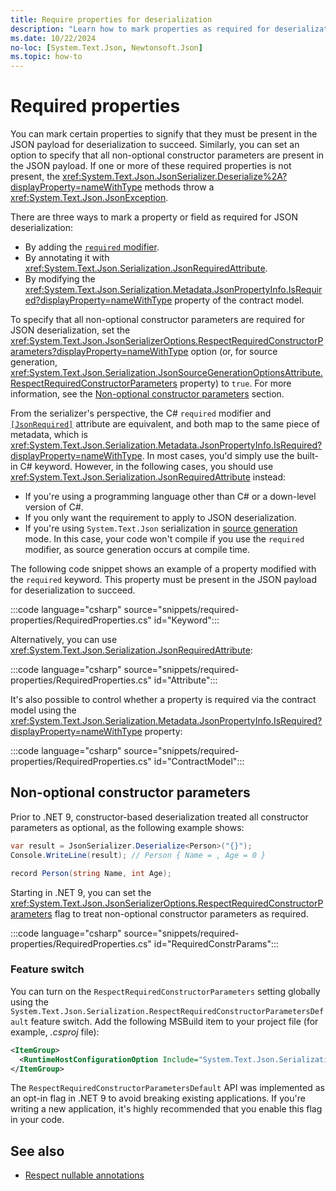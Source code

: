 ```yaml
---
title: Require properties for deserialization
description: "Learn how to mark properties as required for deserialization to succeed."
ms.date: 10/22/2024
no-loc: [System.Text.Json, Newtonsoft.Json]
ms.topic: how-to
---
```

# Required properties

You can mark certain properties to signify that they must be present in the JSON payload for deserialization to succeed. Similarly, you can set an option to specify that all non-optional constructor parameters are present in the JSON payload. If one or more of these required properties is not present, the <xref:System.Text.Json.JsonSerializer.Deserialize%2A?displayProperty=nameWithType> methods throw a <xref:System.Text.Json.JsonException>.

There are three ways to mark a property or field as required for JSON deserialization:

- By adding the [`required` modifier](../../../csharp/language-reference/keywords/required.md).
- By annotating it with <xref:System.Text.Json.Serialization.JsonRequiredAttribute>.
- By modifying the <xref:System.Text.Json.Serialization.Metadata.JsonPropertyInfo.IsRequired?displayProperty=nameWithType> property of the contract model.

To specify that all non-optional constructor parameters are required for JSON deserialization, set the <xref:System.Text.Json.JsonSerializerOptions.RespectRequiredConstructorParameters?displayProperty=nameWithType> option (or, for source generation, <xref:System.Text.Json.Serialization.JsonSourceGenerationOptionsAttribute.RespectRequiredConstructorParameters> property) to `true`. For more information, see the [Non-optional constructor parameters](#non-optional-constructor-parameters) section.

From the serializer's perspective, the C# `required` modifier and [`[JsonRequired]`](xref:System.Text.Json.Serialization.JsonRequiredAttribute) attribute are equivalent, and both map to the same piece of metadata, which is <xref:System.Text.Json.Serialization.Metadata.JsonPropertyInfo.IsRequired?displayProperty=nameWithType>. In most cases, you'd simply use the built-in C# keyword. However, in the following cases, you should use <xref:System.Text.Json.Serialization.JsonRequiredAttribute> instead:

- If you're using a programming language other than C# or a down-level version of C#.
- If you only want the requirement to apply to JSON deserialization.
- If you're using `System.Text.Json` serialization in [source generation](source-generation-modes.md#metadata-based-mode) mode. In this case, your code won't compile if you use the `required` modifier, as source generation occurs at compile time.

The following code snippet shows an example of a property modified with the `required` keyword. This property must be present in the JSON payload for deserialization to succeed.

:::code language="csharp" source="snippets/required-properties/RequiredProperties.cs" id="Keyword":::

Alternatively, you can use <xref:System.Text.Json.Serialization.JsonRequiredAttribute>:

:::code language="csharp" source="snippets/required-properties/RequiredProperties.cs" id="Attribute":::

It's also possible to control whether a property is required via the contract model using the <xref:System.Text.Json.Serialization.Metadata.JsonPropertyInfo.IsRequired?displayProperty=nameWithType> property:

:::code language="csharp" source="snippets/required-properties/RequiredProperties.cs" id="ContractModel":::

## Non-optional constructor parameters

Prior to .NET 9, constructor-based deserialization treated all constructor parameters as optional, as the following example shows:

```csharp
var result = JsonSerializer.Deserialize<Person>("{}");
Console.WriteLine(result); // Person { Name = , Age = 0 }

record Person(string Name, int Age);
```

Starting in .NET 9, you can set the <xref:System.Text.Json.JsonSerializerOptions.RespectRequiredConstructorParameters> flag to treat non-optional constructor parameters as required.

:::code language="csharp" source="snippets/required-properties/RequiredProperties.cs" id="RequiredConstrParams":::

### Feature switch

You can turn on the `RespectRequiredConstructorParameters` setting globally using the `System.Text.Json.Serialization.RespectRequiredConstructorParametersDefault` feature switch. Add the following MSBuild item to your project file (for example, *.csproj* file):

```xml
<ItemGroup>
  <RuntimeHostConfigurationOption Include="System.Text.Json.Serialization.RespectRequiredConstructorParametersDefault" Value="true" />
</ItemGroup>
```

The `RespectRequiredConstructorParametersDefault` API was implemented as an opt-in flag in .NET 9 to avoid breaking existing applications. If you're writing a new application, it's highly recommended that you enable this flag in your code.

## See also

- [Respect nullable annotations](nullable-annotations.md)

